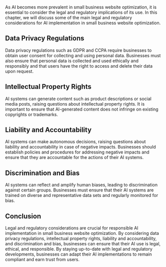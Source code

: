 

As AI becomes more prevalent in small business website optimization, it is essential to consider the legal and regulatory implications of its use. In this chapter, we will discuss some of the main legal and regulatory considerations for AI implementation in small business website optimization.

Data Privacy Regulations
------------------------

Data privacy regulations such as GDPR and CCPA require businesses to obtain user consent for collecting and using personal data. Businesses must also ensure that personal data is collected and used ethically and responsibly and that users have the right to access and delete their data upon request.

Intellectual Property Rights
----------------------------

AI systems can generate content such as product descriptions or social media posts, raising questions about intellectual property rights. It is important to ensure that AI-generated content does not infringe on existing copyrights or trademarks.

Liability and Accountability
----------------------------

AI systems can make autonomous decisions, raising questions about liability and accountability in case of negative impacts. Businesses should establish policies and procedures for addressing negative impacts and ensure that they are accountable for the actions of their AI systems.

Discrimination and Bias
-----------------------

AI systems can reflect and amplify human biases, leading to discrimination against certain groups. Businesses must ensure that their AI systems are trained on diverse and representative data sets and regularly monitored for bias.

Conclusion
----------

Legal and regulatory considerations are crucial for responsible AI implementation in small business website optimization. By considering data privacy regulations, intellectual property rights, liability and accountability, and discrimination and bias, businesses can ensure that their AI use is legal, ethical, and responsible. By staying up-to-date with legal and regulatory developments, businesses can adapt their AI implementations to remain compliant and earn trust from users.
